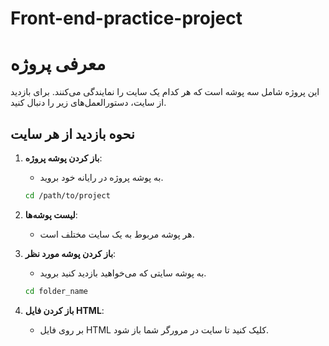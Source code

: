# Front-end-practice-project

# معرفی پروژه

این پروژه شامل سه پوشه است که هر کدام یک سایت را نمایندگی می‌کنند. برای بازدید از سایت، دستورالعمل‌های زیر را دنبال کنید.

## نحوه بازدید از هر سایت

1. **باز کردن پوشه پروژه**:

   - به پوشه پروژه در رایانه خود بروید.

   ```bash
   cd /path/to/project
   ```

2. **لیست پوشه‌ها**:

   - هر پوشه مربوط به یک سایت مختلف است.

 

3. **باز کردن پوشه مورد نظر**:

   - به پوشه سایتی که می‌خواهید بازدید کنید بروید.

   ```bash
   cd folder_name
   ```

4. **باز کردن فایل HTML**:
   - بر روی فایل HTML کلیک کنید تا سایت در مرورگر شما باز شود.
